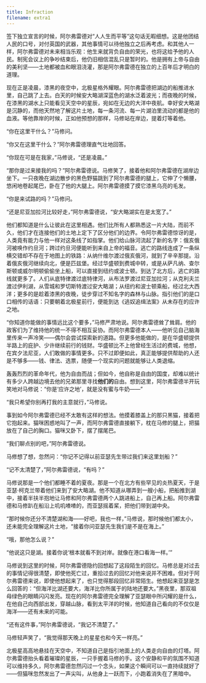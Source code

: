 ```yaml
---
title: Infraction
filename: extra1
--- 
```



签下独立宣言的时候，阿尔弗雷德对“人人生而平等”这句话无暇细想。这是他团结人民的口号，对付英国的武器，其他事情可以待他独立之后再考虑。和其他人一样，阿尔弗雷德对未来相当乐观：他生来就背负自由的荣光，也将这给予他的人民。制宪会议上的争吵结束后，他仍旧相信混乱只是暂时的。他是拥有上帝与自由的美利坚——土地都被血和眼泪浇灌，那是阿尔弗雷德在独立的上百年后才明白的道理。

现在正是凌晨，漆黑的夜空中，北极星格外耀眼。阿尔弗雷德把湖边的船推进水里，自己跳了上去。白天的时候安大略湖深蓝色的湖水泛着波光；而夜晚的时候，在漆黑的湖水上只能看见天空中的星辰，宛如在无边的大洋中夜航。幸好安大略湖是沉静的，而他天然地了解这片土地，每一条河流、每一片湖泊里流动的都是他的血液。等他靠岸的时候，正如他预想的那样，马修站在岸边，提着灯等着他。

“你在这里干什么？”马修问。

“你又在这里干什么？”阿尔弗雷德理直气壮地回答。

“你现在可是在我家，”马修说，“还是凌晨。”

“那你是过来接我的吗？”阿尔弗雷德说。马修笑了，接着他和阿尔弗雷德在湖岸边坐下。一只夜晚在湖边散步的黑色野猫跳到了阿尔弗雷德的腿上，它伸了个懒腰，悠闲地卷起尾巴，卧在了他的大腿上。阿尔弗雷德摸了摸它漆黑乌亮的毛发。

“你是来试路的吗？”马修问。

“还是尼亚加拉河比较好走，”阿尔弗雷德说，“安大略湖实在是太宽了。”

他们都知道是什么让彼此在这里相遇。他们比所有人都熟悉这一片大陆，而前不久，他们才在连接他们的土地上定下了区分他们的边界。令阿尔弗雷德惊讶的是，人类竟有能力与他一样对这条线了如指掌。他们给山脉河流起了新的名字：俄亥俄河被唤作约旦河；跨过约旦河便能听到来自上帝的福音。逃亡的路线连成了一条纵横交错却不存在于地图上的铁路：从纳什维尔渡过俄亥俄河，就到了辛辛那提。沿着俄亥俄河继续向北，便是匹兹堡。经过华盛顿到费城中转，或是从萨凡纳、查尔斯顿或威尔明顿偷偷坐上船，可以直接到纽约或波士顿。到达了北方后，逃亡的路线就更多了。人们从底特律渡过底特律河，从布法罗渡过尼亚加拉河；从克利夫兰渡过伊利湖，从雪城和罗切斯特渡过安大略湖；从纽约和波士顿乘船，经过北大西洋；更多的是趁着漆黑的夜晚，徒步穿过不知名字的森林与山脉。指引他们的是口口相传的话语：只要朝着北极星前行，便能到达《逃奴追缉法案》从未存在的应许之地。

“你知道你能做的事情远比这个要多，”马修严肃地说。阿尔弗雷德耸了耸肩。他的政客们为了维持他的统一不得不相互妥协。而阿尔弗雷德本人——他听见自己脑海里传来一声冷笑——偶尔会尝试探索新的道路。但更多他能做的，是在华盛顿提供半路上的庇护、少许继续前行的钱财。华盛顿比不上他曾经生活过的费城，他想，在宾夕法尼亚，人们敢做的事情更多。只不过即便如此，真正能够提供帮助的人还是不够多——钱、律法、选票，随便一个现实的问题就能够让人类退缩。

轰轰烈烈的革命年代，他为自由而战；但如今，他自称是自由的国度，却难以统计有多少人跨越边境去他的兄弟那里寻找**他们的**自由。想到这里，阿尔弗雷德半开玩笑地对马修说：“你是‘应许之地’，就是没有蜜与牛奶——”

“我只希望你别再打我的主意就行，”马修说。

事到如今阿尔弗雷德已经不太敢有这样的想法。他摸着膝盖上的那只黑猫，接着把它抱起来。猫咪困惑地叫了一声，而阿尔弗雷德直接躺下，枕在马修的腿上，把猫放在了自己的胸口。猫咪又卧下，摆了摆尾巴。

“我们聊点别的吧，”阿尔弗雷德说。

马修想了想，忽然问：“你记不记得以前亚瑟先生带过我们来这里划船？”

“记不太清楚了，”阿尔弗雷德说，“有吗？”

马修说那是一个他们都睡不着的夏夜。那是一个在北方有些罕见的炎热夏天，于是亚瑟·柯克兰带着他们来到了安大略湖。他不知道从哪弄到一艘小船，把船推到湖中，接着半扶半抱地让马修和阿尔弗雷德两个人跳进船上，自己再上船。阿尔弗雷德和马修趴在船沿上叽叽喳喳的，而亚瑟摇着桨，把他们带到湖中央。

“那时候你还分不清楚湖和海——好吧，我也一样，”马修说，那时候他们都太小，还未能完全理解这片土地，“接着你问亚瑟先生我们是不是在海上。”

“哦，那他怎么说？”

“他说这只是湖。接着你说‘根本就看不到对岸。就像在港口看海一样。’”

马修说到这里的时候，阿尔弗雷德隐约回想起了这段陌生的回忆。马修总是对过去的事情记得很清楚，即使他死亡过，重拾过去的回忆对他来说并不困难。但对于阿尔弗雷德来说，即使他想起来了，也只觉得那段回忆非常陌生。他想起来亚瑟是怎么回答的：“但海洋比湖还要大，海洋比你所属于的陆地还要大。”黑夜里，那双祖母绿色的眼睛闪闪发亮。现在的阿尔弗雷德完全理解了亚瑟眼中所闪耀的是什么，在他自己向西部出发，穿越山脉，看到太平洋的时候，他知道自己看向的不仅仅是海洋——还有未来的可能。

“还有这件事，”阿尔弗雷德说，“我记不清楚了。”

马修轻声笑了，“我觉得那天晚上的星星也和今天一样亮。”

北极星高高地悬挂在天空中，不知道自己是指引地面上的人类走向自由的灯塔。阿尔弗雷德抬头看着璀璨的星辰，一只手握着马修的手。这个安静和平的氛围不知道可以维持多久，阿尔弗雷德忽然闪过一个念头，如果这个瞬间可以一直持续就好了——但猫咪忽然发出了一声尖叫，从他身上一跃而下，小跑着消失在了黑暗中。
